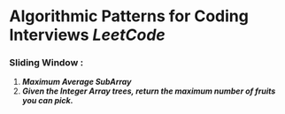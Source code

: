 # Algorithmic Patterns for Coding Interviews _LeetCode_

### Sliding Window : 
1. **_Maximum Average SubArray_**
2. **_Given the Integer Array trees, return the maximum number of fruits you can pick._**
